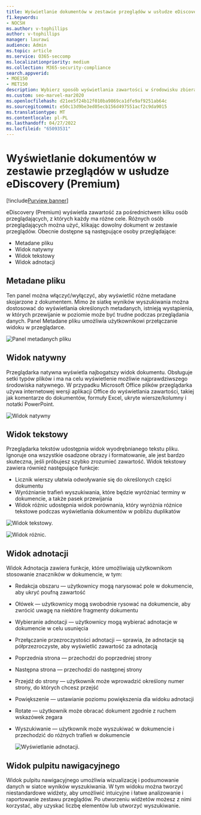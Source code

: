```yaml
---
title: Wyświetlanie dokumentów w zestawie przeglądów w usłudze eDiscovery (Premium)
f1.keywords:
- NOCSH
ms.author: v-tophillips
author: v-tophillips
manager: laurawi
audience: Admin
ms.topic: article
ms.service: O365-seccomp
ms.localizationpriority: medium
ms.collection: M365-security-compliance
search.appverid:
- MOE150
- MET150
description: Wybierz sposób wyświetlania zawartości w środowisku zbierania elektronicznych materiałów dowodowych (Premium), takich jak tekst, adnotaty, konwertowanie lub widok natywny.
ms.custom: seo-marvel-mar2020
ms.openlocfilehash: d21ee5f24b12f010ba9869ca1dfe9af9251ab64c
ms.sourcegitcommit: e50c13d9be3ed05ecb156d497551acf2c9da9015
ms.translationtype: MT
ms.contentlocale: pl-PL
ms.lasthandoff: 04/27/2022
ms.locfileid: "65093531"
---
```

# <a name="view-documents-in-a-review-set-in-ediscovery-premium"></a>Wyświetlanie dokumentów w zestawie przeglądów w usłudze eDiscovery (Premium)

[!include[Purview banner](../includes/purview-rebrand-banner.md)]

eDiscovery (Premium) wyświetla zawartość za pośrednictwem kilku osób przeglądających, z których każdy ma różne cele. Różnych osób przeglądających można użyć, klikając dowolny dokument w zestawie przeglądów. Obecnie dostępne są następujące osoby przeglądające:

- Metadane pliku
- Widok natywny
- Widok tekstowy
- Widok adnotacji

## <a name="file-metadata"></a>Metadane pliku

Ten panel można włączyć/wyłączyć, aby wyświetlić różne metadane skojarzone z dokumentem. Mimo że siatkę wyników wyszukiwania można dostosować do wyświetlania określonych metadanych, istnieją wystąpienia, w których przewijanie w poziomie może być trudne podczas przeglądania danych. Panel Metadane pliku umożliwia użytkownikowi przełączanie widoku w przeglądarce.

![Panel metadanych pliku
](../media/Reviewimage2.png)

## <a name="native-view"></a>Widok natywny

Przeglądarka natywna wyświetla najbogatszy widok dokumentu. Obsługuje setki typów plików i ma na celu wyświetlenie możliwie najprawdziwszego środowiska natywnego. W przypadku Microsoft Office plików przeglądarka używa internetowej wersji aplikacji Office do wyświetlania zawartości, takiej jak komentarze do dokumentów, formuły Excel, ukryte wiersze/kolumny i notatki PowerPoint.

![Widok natywny
](../media/Reviewimage3.png)

## <a name="text-view"></a>Widok tekstowy

Przeglądarka tekstów udostępnia widok wyodrębnianego tekstu pliku. Ignoruje ona wszystkie osadzone obrazy i formatowanie, ale jest bardzo skuteczna, jeśli próbujesz szybko zrozumieć zawartość. Widok tekstowy zawiera również następujące funkcje:

- Licznik wierszy ułatwia odwoływanie się do określonych części dokumentu
- Wyróżnianie trafień wyszukiwania, które będzie wyróżniać terminy w dokumencie, a także pasek przewijania
- Widok różnic udostępnia widok porównania, który wyróżnia różnice tekstowe podczas wyświetlania dokumentów w pobliżu duplikatów

![Widok tekstowy.](../media/Reviewimage4.png)

![Widok różnic.](../media/Reviewimage5.png)

## <a name="annotate-view"></a>Widok adnotacji

Widok Adnotacja zawiera funkcje, które umożliwiają użytkownikom stosowanie znaczników w dokumencie, w tym:

- Redakcja obszaru — użytkownicy mogą narysować pole w dokumencie, aby ukryć poufną zawartość
- Ołówek — użytkownicy mogą swobodnie rysować na dokumencie, aby zwrócić uwagę na niektóre fragmenty dokumentu
- Wybieranie adnotacji — użytkownicy mogą wybierać adnotacje w dokumencie w celu usunięcia
- Przełączanie przezroczystości adnotacji — sprawia, że adnotacje są półprzezroczyste, aby wyświetlić zawartość za adnotacją
- Poprzednia strona — przechodzi do poprzedniej strony
- Następna strona — przechodzi do następnej strony
- Przejdź do strony — użytkownik może wprowadzić określony numer strony, do których chcesz przejść
- Powiększenie — ustawianie poziomu powiększenia dla widoku adnotacji
- Rotate — użytkownik może obracać dokument zgodnie z ruchem wskazówek zegara
- Wyszukiwanie — użytkownik może wyszukiwać w dokumencie i przechodzić do różnych trafień w dokumencie

  ![Wyświetlanie adnotacji.](../media/Reviewimage1.png)

## <a name="dashboard-view"></a>Widok pulpitu nawigacyjnego

Widok pulpitu nawigacyjnego umożliwia wizualizację i podsumowanie danych w siatce wyników wyszukiwania. W tym widoku można tworzyć niestandardowe widżety, aby umożliwić intuicyjne i łatwe analizowanie i raportowanie zestawu przeglądów. Po utworzeniu widżetów możesz z nimi korzystać, aby uzyskać liczbę elementów lub utworzyć wyszukiwanie.
